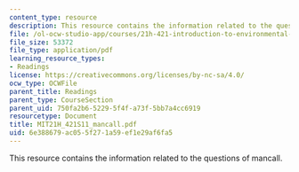 ```yaml
---
content_type: resource
description: This resource contains the information related to the questions of mancall.
file: /ol-ocw-studio-app/courses/21h-421-introduction-to-environmental-history-spring-2011/6e388679ac055f271a59ef1e29af6fa5_MIT21H_421S11_mancall.pdf
file_size: 53372
file_type: application/pdf
learning_resource_types:
- Readings
license: https://creativecommons.org/licenses/by-nc-sa/4.0/
ocw_type: OCWFile
parent_title: Readings
parent_type: CourseSection
parent_uid: 750fa2b6-5229-5f4f-a73f-5bb7a4cc6919
resourcetype: Document
title: MIT21H_421S11_mancall.pdf
uid: 6e388679-ac05-5f27-1a59-ef1e29af6fa5
---
```

This resource contains the information related to the questions of mancall.
